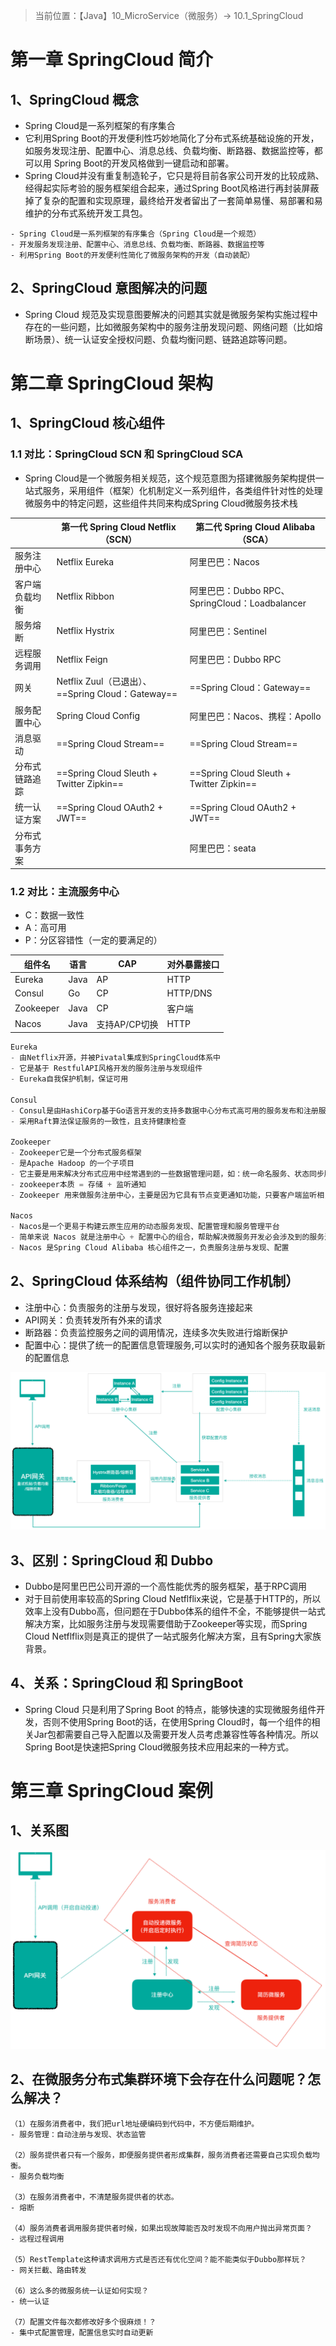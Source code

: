 > 当前位置：【Java】10_MicroService（微服务）-> 10.1_SpringCloud



# 第一章 SpringCloud 简介

## 1、SpringCloud 概念

- Spring Cloud是⼀系列框架的有序集合
- 它利⽤Spring Boot的开发便利性巧妙地简化了分布式系统基础设施的开发，如服务发现注册、配置中⼼、消息总线、负载均衡、断路器、数据监控等，都可以⽤ Spring Boot的开发⻛格做到⼀键启动和部署。
- Spring Cloud并没有重复制造轮⼦，它只是将⽬前各家公司开发的⽐较成熟、经得起实际考验的服务框架组合起来，通过Spring Boot⻛格进⾏再封装屏蔽掉了复杂的配置和实现原理，最终给开发者留出了⼀套简单易懂、易部署和易维护的分布式系统开发⼯具包。

```
- Spring Cloud是⼀系列框架的有序集合（Spring Cloud是⼀个规范）
- 开发服务发现注册、配置中⼼、消息总线、负载均衡、断路器、数据监控等
- 利⽤Spring Boot的开发便利性简化了微服务架构的开发（⾃动装配）
```



## 2、SpringCloud 意图解决的问题

- Spring Cloud 规范及实现意图要解决的问题其实就是微服务架构实施过程中存在的⼀些问题，⽐如微服务架构中的服务注册发现问题、⽹络问题（⽐如熔断场景）、统⼀认证安全授权问题、负载均衡问题、链路追踪等问题。



# 第二章 SpringCloud 架构

## 1、SpringCloud 核心组件

### 1.1 对比：SpringCloud SCN 和 SpringCloud SCA

- Spring Cloud是⼀个微服务相关规范，这个规范意图为搭建微服务架构提供⼀站式服务，采⽤组件（框架）化机制定义⼀系列组件，各类组件针对性的处理微服务中的特定问题，这些组件共同来构成Spring Cloud微服务技术栈

|                | 第⼀代 Spring Cloud Netflix（SCN）                | 第⼆代 Spring Cloud Alibaba（SCA）             |
| -------------- | ------------------------------------------------- | ---------------------------------------------- |
| 服务注册中心   | Netflix Eureka                                    | 阿里巴巴：Nacos                                |
| 客户端负载均衡 | Netflix Ribbon                                    | 阿⾥巴巴：Dubbo RPC、SpringCloud：Loadbalancer |
| 服务熔断       | Netflix Hystrix                                   | 阿⾥巴巴：Sentinel                             |
| 远程服务调用   | Netflix Feign                                     | 阿⾥巴巴：Dubbo RPC                            |
| 网关           | Netflix Zuul（已退出）、==Spring Cloud：Gateway== | ==Spring Cloud：Gateway==                      |
| 服务配置中心   | Spring Cloud Config                               | 阿⾥巴巴：Nacos、携程：Apollo                  |
| 消息驱动       | ==Spring Cloud Stream==                           | ==Spring Cloud Stream==                        |
| 分布式链路追踪 | ==Spring Cloud Sleuth + Twitter Zipkin==          | ==Spring Cloud Sleuth + Twitter Zipkin==       |
| 统一认证方案   | ==Spring Cloud OAuth2 + JWT==                     | ==Spring Cloud OAuth2 + JWT==                  |
| 分布式事务方案 |                                                   | 阿里巴巴：seata                                |



### 1.2 对比：主流服务中心

- C：数据⼀致性
- A：⾼可用
- P：分区容错性（⼀定的要满⾜的）

| 组件名    | 语言 | CAP           | 对外暴露接口 |
| --------- | ---- | ------------- | ------------ |
| Eureka    | Java | AP            | HTTP         |
| Consul    | Go   | CP            | HTTP/DNS     |
| Zookeeper | Java | CP            | 客户端       |
| Nacos     | Java | ⽀持AP/CP切换 | HTTP         |



```java
Eureka
- 由Netflix开源，并被Pivatal集成到SpringCloud体系中
- 它是基于 RestfulAPI⻛格开发的服务注册与发现组件
- Eureka⾃我保护机制，保证可用
  
Consul
- Consul是由HashiCorp基于Go语⾔开发的⽀持多数据中⼼分布式⾼可⽤的服务发布和注册服务软件，
- 采⽤Raft算法保证服务的⼀致性，且⽀持健康检查

Zookeeper
- Zookeeper它是⼀个分布式服务框架
- 是Apache Hadoop 的⼀个⼦项⽬
- 它主要是⽤来解决分布式应⽤中经常遇到的⼀些数据管理问题，如：统⼀命名服务、状态同步服务、集群管理、分布式应⽤配置项的管理等
- zookeeper本质 = 存储 + 监听通知
- Zookeeper ⽤来做服务注册中⼼，主要是因为它具有节点变更通知功能，只要客户端监听相关服务节点，服务节点的所有变更，都能及时的通知到监听客户端，这样作为调⽤⽅只要使⽤ Zookeeper 的客户端就能实现服务节点的订阅和变更通知功能了，⾮常⽅便。另外，Zookeeper 可⽤性也可以，因为只要半数以上的选举节点存活，整个集群就是可⽤的

Nacos
- Nacos是⼀个更易于构建云原⽣应⽤的动态服务发现、配置管理和服务管理平台
- 简单来说 Nacos 就是注册中⼼ + 配置中⼼的组合，帮助解决微服务开发必会涉及到的服务注册与发现、服务配置、服务管理等问题
- Nacos 是Spring Cloud Alibaba 核⼼组件之⼀，负责服务注册与发现、配置
```



## 2、SpringCloud 体系结构（组件协同工作机制）

- 注册中⼼：负责服务的注册与发现，很好将各服务连接起来
- API⽹关：负责转发所有外来的请求
- 断路器：负责监控服务之间的调⽤情况，连续多次失败进⾏熔断保护
- 配置中⼼：提供了统⼀的配置信息管理服务,可以实时的通知各个服务获取最新的配置信息

![image-20211105171822763](image/image-20211105171822763.png)



## 3、区别：SpringCloud 和 Dubbo

- Dubbo是阿⾥巴巴公司开源的⼀个⾼性能优秀的服务框架，基于RPC调⽤
- 对于⽬前使⽤率较⾼的Spring Cloud Netflflix来说，它是基于HTTP的，所以效率上没有Dubbo⾼，但问题在于Dubbo体系的组件不全，不能够提供⼀站式解决⽅案，⽐如服务注册与发现需要借助于Zookeeper等实现，⽽Spring Cloud Netflflix则是真正的提供了⼀站式服务化解决⽅案，且有Spring⼤家族背景。



## 4、关系：SpringCloud 和 SpringBoot

- Spring Cloud 只是利⽤了Spring Boot 的特点，能够快速的实现微服务组件开发，否则不使⽤Spring Boot的话，在使⽤Spring Cloud时，每⼀个组件的相关Jar包都需要⾃⼰导⼊配置以及需要开发⼈员考虑兼容性等各种情况。所以Spring Boot是快速把Spring Cloud微服务技术应⽤起来的⼀种⽅式。



# 第三章 SpringCloud 案例

## 1、关系图

![image-20211105230034973](image/image-20211105230034973.png)

## 2、在微服务分布式集群环境下会存在什么问题呢？怎么解决？

```
（1）在服务消费者中，我们把url地址硬编码到代码中，不⽅便后期维护。
- 服务管理：⾃动注册与发现、状态监管

（2）服务提供者只有⼀个服务，即便服务提供者形成集群，服务消费者还需要⾃⼰实现负载均衡。
- 服务负载均衡

（3）在服务消费者中，不清楚服务提供者的状态。
- 熔断

（4）服务消费者调⽤服务提供者时候，如果出现故障能否及时发现不向⽤户抛出异常⻚⾯？
- 远程过程调⽤

（5）RestTemplate这种请求调⽤⽅式是否还有优化空间？能不能类似于Dubbo那样玩？
- ⽹关拦截、路由转发

（6）这么多的微服务统⼀认证如何实现？
- 统⼀认证

（7）配置⽂件每次都修改好多个很麻烦！？
- 集中式配置管理，配置信息实时⾃动更新
```

